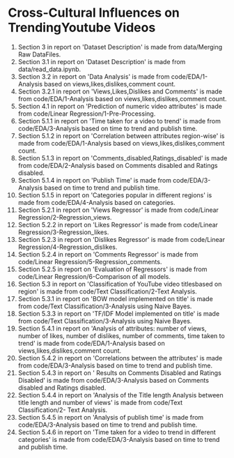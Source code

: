 # Cross-Cultural Influences on TrendingYoutube Videos
1. Section 3 in report on 'Dataset Description' is made from data/Merging Raw DataFiles.
2. Section 3.1 in report on 'Dataset Description' is made from data/read_data.ipynb.
3. Section 3.2 in report on 'Data Analysis' is made from code/EDA/1-Analysis based on views,likes,dislikes,comment count.
4. Section 3.2.1 in report on 'Views,Likes,Dislikes and Comments' is made from code/EDA/1-Analysis based on views,likes,dislikes,comment  count.
5. Section 4.1 in report on 'Prediction of numeric video attributes' is made from code/Linear Regression/1-Pre-Processing.
6. Section 5.1.1 in report on 'Time taken for a video to trend' is made from code/EDA/3-Analysis based on time to trend and publish time.
7. Section 5.1.2 in report on 'Correlation between attributes region-wise' is made from code/EDA/1-Analysis based on            views,likes,dislikes,comment count.
8. Section 5.1.3 in report on 'Comments_disabled,Ratings_disabled' is made from code/EDA/2-Analysis based on Comments disabled and Ratings disabled. 
9. Section 5.1.4 in report on 'Publish Time' is made from code/EDA/3-Analysis based on time to trend and publish time.
10. Section 5.1.5 in report on 'Categories popular in different regions' is made from code/EDA/4-Analysis based on categories.
11. Section 5.2.1 in report on 'Views Regressor' is made from code/Linear Regression/2-Regression_views.
12. Section 5.2.2 in report on 'Likes Regressor' is made from code/Linear Regression/3-Regression_likes.
13. Section 5.2.3 in report on 'Dislikes Regressor' is made from code/Linear Regression/4-Regression_dislikes.
14. Section 5.2.4 in report on 'Comments Regressor' is made from code/Linear Regression/5-Regression_comments.
15. Section 5.2.5 in report on 'Evaluation of Regressors' is made from code/Linear Regression/6-Comparison of all models.
16. Section 5.3 in report on 'Classification of YouTube video titlesbased on region' is made from code/Text Classification/2-Text Analysis.
17. Section 5.3.1 in report on 'BOW model implemented on title' is made from code/Text Classification/3-Analysis using Naive Bayes.
18. Section 5.3.3 in report on 'TF/IDF Model implemented on title' is made from code/Text Classification/3-Analysis using Naive Bayes.
19. Section 5.4.1 in report on 'Analysis of attributes: number of views, number of likes, number of dislikes, number of comments, time taken to trend' is made from code/EDA/1-Analysis based on views,likes,dislikes,comment count.
20.  Section 5.4.2 in report on 'Correlations between the attributes' is made from code/EDA/3-Analysis based on time to trend and publish time.
21. Section 5.4.3 in report on ' Results on Comments Disabled and Ratings Disabled' is made from code/EDA/3-Analysis based on Comments disabled and Ratings disabled.
22. Section 5.4.4 in report on 'Analysis of the Title length Analysis between title length and number of views' is made from code/Text Classification/2- Text Analysis.
23. Section 5.4.5 in report on 'Analysis of publish time' is made from code/EDA/3-Analysis based on time to trend and publish time.
24. Section 5.4.6 in report on 'Time taken for a video to trend in different categories' is made from code/EDA/3-Analysis based on time to trend and publish time.

